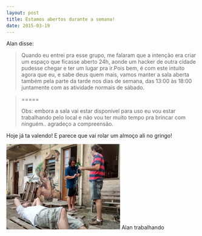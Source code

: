 ```yaml
---
layout: post
title: Estamos abertos durante a semana!
date: 2015-03-19
---
```


Alan disse:

> Quando eu entrei pra esse grupo, me falaram que a intenção era criar um espaço que ficasse aberto 24h, aonde um hacker de outra cidade pudesse chegar e ter um lugar pra ir.Pois bem, é com este intuito agora que eu, e sabe deus quem mais, vamos manter a sala aberta também pela parte da tarde nos dias de semana, das 13:00 às 18:00 juntamente com as atividade normais de sábado.
>

>
> =====
>
>
>
>
> Obs: embora a sala vai estar disponível para uso eu vou estar trabalhando pelo local e não vou ter muito tempo pra brincar com ninguém.. agradeço a compreensão.
>

Hoje já ta valendo! E parece que vai rolar um almoço ali no gringo!

[![Alan trabalhando](/assets/2015/IMG_20150314_174239542_HDR-300x225.jpg)](/assets/2015/IMG_20150314_174239542_HDR.jpg)
Alan trabalhando
